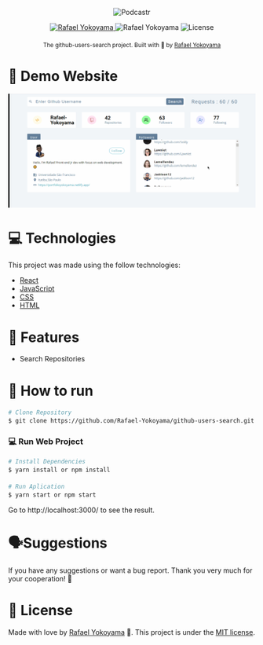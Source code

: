 <p align="center">
   <img src="https://marcas-logos.net/wp-content/uploads/2020/03/GITHUB-LOGO.png" alt="Podcastr" width="200"/>
</p>



<p align="center">	
   <a href="https://www.linkedin.com/in/rafael-yokoyama/">
      <img alt="Rafael Yokoyama" src="https://img.shields.io/badge/-RafaelYokoyama-000?style=flat&logo=Linkedin&logoColor=white" />
   </a>

  <a aria-label="">
   <img alt="Rafael Yokoyama" src="https://img.shields.io/badge/-RafaelYokoyama-000?style=flat&logo=github&logoColor=white" />
  </a>
  
  <img alt="License" src="https://img.shields.io/badge/license-MIT-000">
  
</p>


<div align="center">
  <sub>The github-users-search
 project. Built with 💜  by
    <a href="https://github.com/Rafael-Yokoyama">Rafael Yokoyama</a>
  </sub>
</div>








# :eyes: Demo Website
 <img src="https://github.com/Rafael-Yokoyama/github-users-search/blob/master/src/.github/gif.gif">

# :computer: Technologies
This project was made using the follow technologies:

   

* <a href="https://reactjs.org/">React</a>    
* <a href="https://www.javascript.com/"> JavaScript  </a> 
* <a href="https://developer.mozilla.org/pt-BR/docs/Web/CSS"> CSS  </a> 
* <a href="https://html.com/">  HTML </a> 
    
     

# :rocket: Features

* Search Repositories

# :construction_worker: How to run
```bash
# Clone Repository
$ git clone https://github.com/Rafael-Yokoyama/github-users-search.git
```

### 💻 Run Web Project

```bash
# Install Dependencies
$ yarn install or npm install

# Run Aplication
$ yarn start or npm start 
```
Go to http://localhost:3000/ to see the result.


#  🗣Suggestions 
If you have any suggestions or want a bug report. Thank you very much for your cooperation! 🤝

# :closed_book: License



Made with love by [Rafael Yokoyama](https://github.com/Rafael-Yokoyama) 🚀.
This project is under the [MIT license](./LICENSE).



